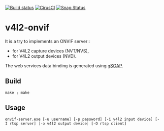 [![Build status](https://travis-ci.org/mpromonet/v4l2onvif.png)](https://travis-ci.org/mpromonet/v4l2onvif)
[![CirusCI](https://api.cirrus-ci.com/github/mpromonet/v4l2onvif.svg)](https://cirrus-ci.com/github/mpromonet/v4l2onvif)
[![Snap Status](https://build.snapcraft.io/badge/mpromonet/v4l2onvif.svg)](https://build.snapcraft.io/user/mpromonet/v4l2onvif)

# v4l2-onvif

   It is a try to implements an ONVIF server :
   
   * for V4L2 capture devices (NVT/NVS),
   * for V4L2 output devices (NVD).
   
   The web services data binding is generated using [gSOAP](http://www.genivia.com/).

## Build

    make ; make

## Usage

    onvif-server.exe [-u username] [-p password] [-i v4l2 input device] [-I rtsp server] [-o v4l2 output device] [-O rtsp client]
